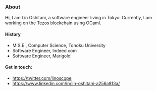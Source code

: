 ### About

Hi, I am Lin Oshitani, a software engineer living in Tokyo. Currently, I am working on the Tezos blockchain using OCaml.

#### History

* M.S.E., Computer Science, Tohoku University
* Software Engineer, Indeed.com
* Software Engineer, Marigold

#### Get in touch:

* https://twitter.com/linoscope
* https://www.linkedin.com/in/lin-oshitani-a256a813a/

<!--
**linoscope/linoscope** is a ✨ _special_ ✨ repository because its `README.md` (this file) appears on your GitHub profile.

Here are some ideas to get you started:

- 🔭 I’m currently working on ...
- 🌱 I’m currently learning ...
- 👯 I’m looking to collaborate on ...
- 🤔 I’m looking for help with ...
- 💬 Ask me about ...
- 📫 How to reach me: ...
- 😄 Pronouns: ...
- ⚡ Fun fact: ...
-->
